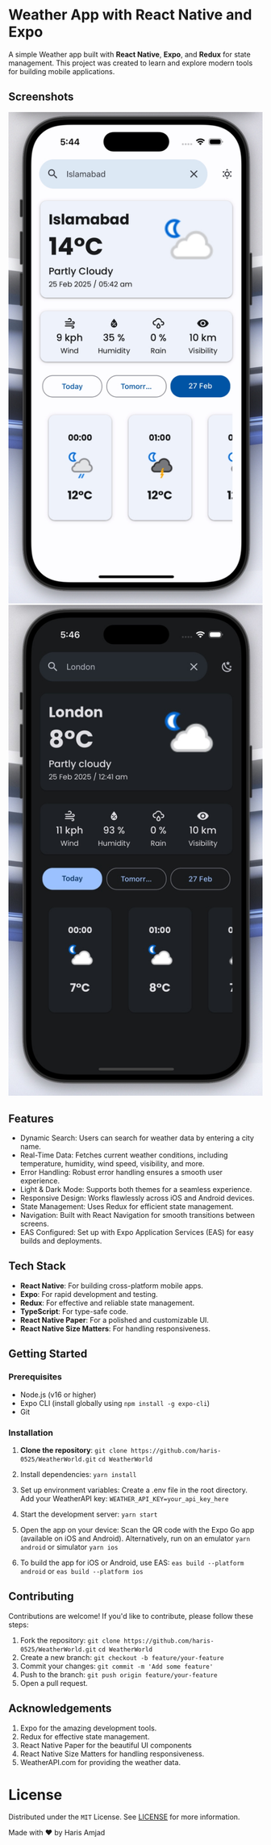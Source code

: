 # Weather App with React Native and Expo

A simple Weather app built with **React Native**, **Expo**, and **Redux** for state management. This project was created to learn and explore modern tools for building mobile applications.

## Screenshots
![App Screenshot 1](./screenshots/screenshot1.jpg)
![App Screenshot 2](./screenshots/screenshot2.jpg)

## Features
- Dynamic Search: Users can search for weather data by entering a city name.
- Real-Time Data: Fetches current weather conditions, including temperature, humidity, wind speed, visibility, and more.
- Error Handling: Robust error handling ensures a smooth user experience.
- Light & Dark Mode: Supports both themes for a seamless experience.
- Responsive Design: Works flawlessly across iOS and Android devices.
- State Management: Uses Redux for efficient state management.
- Navigation: Built with React Navigation for smooth transitions between screens.
- EAS Configured: Set up with Expo Application Services (EAS) for easy builds and deployments.

## Tech Stack
- **React Native**: For building cross-platform mobile apps.
- **Expo**: For rapid development and testing.
- **Redux**: For effective and reliable state management.
- **TypeScript**: For type-safe code.
- **React Native Paper**: For a polished and customizable UI.
- **React Native Size Matters**: For handling responsiveness.

## Getting Started

### Prerequisites
- Node.js (v16 or higher)
- Expo CLI (install globally using `npm install -g expo-cli`)
- Git

### Installation
1. **Clone the repository**:
   `git clone https://github.com/haris-0525/WeatherWorld.git`
   `cd WeatherWorld`
2. Install dependencies:
 `yarn install`
3. Set up environment variables:
Create a .env file in the root directory.
Add your WeatherAPI key:
 `WEATHER_API_KEY=your_api_key_here  `

5. Start the development server:
 `yarn start`
6. Open the app on your device:
   Scan the QR code with the Expo Go app (available on iOS and Android).
   Alternatively, run on an emulator
   `yarn android` or simulator `yarn ios`
7. To build the app for iOS or Android, use EAS:
   `eas build --platform android` or `eas build --platform ios`

## Contributing
Contributions are welcome! If you'd like to contribute, please follow these steps:

1. Fork the repository:
 `git clone https://github.com/haris-0525/WeatherWorld.git`
 `cd WeatherWorld`
3. Create a new branch:
`git checkout -b feature/your-feature`
4. Commit your changes: 
`git commit -m 'Add some feature'`
5. Push to the branch:
`git push origin feature/your-feature`
6. Open a pull request.

## Acknowledgements
1. Expo for the amazing development tools.
2. Redux for effective state management.
3. React Native Paper for the beautiful UI components
4. React Native Size Matters for handling responsiveness.
5. WeatherAPI.com for providing the weather data.
 <!-- LICENSE -->
# License
Distributed under the `MIT` License. See [LICENSE](https://github.com/haris-0525/WeatherWorld/blob/main/LICENSE) for more information.

Made with ❤️ by Haris Amjad
